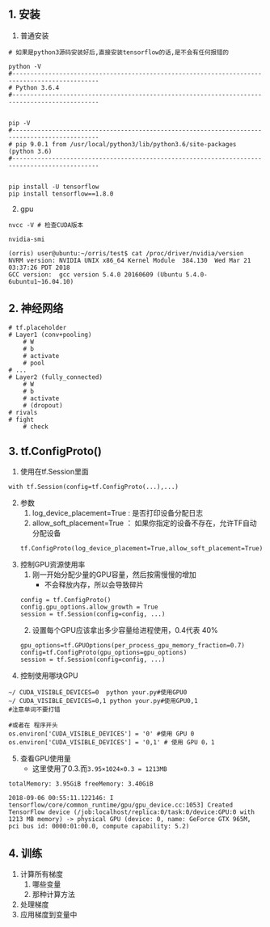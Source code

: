 ## 1. 安装
1. 普通安装
```
# 如果是python3源码安装好后,直接安装tensorflow的话,是不会有任何报错的

python -V
#----------------------------------------------------------------------------------------------
# Python 3.6.4
#----------------------------------------------------------------------------------------------


pip -V
#----------------------------------------------------------------------------------------------
# pip 9.0.1 from /usr/local/python3/lib/python3.6/site-packages (python 3.6)
#----------------------------------------------------------------------------------------------


pip install -U tensorflow
pip install tensorflow==1.8.0
```
2. gpu
```
nvcc -V # 检查CUDA版本

nvidia-smi

(orris) user@ubuntu:~/orris/test$ cat /proc/driver/nvidia/version 
NVRM version: NVIDIA UNIX x86_64 Kernel Module  384.130  Wed Mar 21 03:37:26 PDT 2018
GCC version:  gcc version 5.4.0 20160609 (Ubuntu 5.4.0-6ubuntu1~16.04.10) 

```

## 2. 神经网络
```
# tf.placeholder
# Layer1 (conv+pooling)
    # W
    # b
    # activate
    # pool
# ...
# Layer2 (fully_connected)
    # W
    # b
    # activate
    # (dropout)
# rivals
# fight
    # check
```

## 3. tf.ConfigProto()
1. 使用在tf.Session里面
```
with tf.Session(config=tf.ConfigProto(...),...)
```
2. 参数
    1. log_device_placement=True : 是否打印设备分配日志
    2. allow_soft_placement=True ： 如果你指定的设备不存在，允许TF自动分配设备
    ```
    tf.ConfigProto(log_device_placement=True,allow_soft_placement=True)
    ```
3. 控制GPU资源使用率
    1. 刚一开始分配少量的GPU容量，然后按需慢慢的增加
        + 不会释放内存，所以会导致碎片
    ```
    config = tf.ConfigProto()
    config.gpu_options.allow_growth = True
    session = tf.Session(config=config, ...)
    ```
    2. 设置每个GPU应该拿出多少容量给进程使用，0.4代表 40%
    ```
    gpu_options=tf.GPUOptions(per_process_gpu_memory_fraction=0.7)
    config=tf.ConfigProto(gpu_options=gpu_options)
    session = tf.Session(config=config, ...)
    ```
4. 控制使用哪块GPU
```
~/ CUDA_VISIBLE_DEVICES=0  python your.py#使用GPU0
~/ CUDA_VISIBLE_DEVICES=0,1 python your.py#使用GPU0,1
#注意单词不要打错

#或者在 程序开头
os.environ['CUDA_VISIBLE_DEVICES'] = '0' #使用 GPU 0
os.environ['CUDA_VISIBLE_DEVICES'] = '0,1' # 使用 GPU 0，1
```

5. 查看GPU使用量
    + 这里使用了0.3.而`3.95×1024×0.3 = 1213MB`
```
totalMemory: 3.95GiB freeMemory: 3.40GiB

2018-09-06 00:55:11.122146: I tensorflow/core/common_runtime/gpu/gpu_device.cc:1053] Created TensorFlow device (/job:localhost/replica:0/task:0/device:GPU:0 with 1213 MB memory) -> physical GPU (device: 0, name: GeForce GTX 965M, pci bus id: 0000:01:00.0, compute capability: 5.2)
```
## 4. 训练
1. 计算所有梯度
    1. 哪些变量
    2. 那种计算方法
2. 处理梯度
3. 应用梯度到变量中
